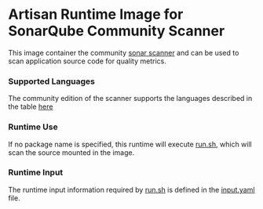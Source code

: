 # Artisan Runtime Image for SonarQube Community Scanner

This image container the community [sonar scanner](https://docs.sonarqube.org/latest/analysis/scan/sonarscanner/)
and can be used to scan application source code for quality metrics.

### Supported Languages

The community edition of the scanner supports the languages described in the table [here](https://docs.sonarqube.org/latest/analysis/languages/overview)

### Runtime Use

If no package name is specified, this runtime will execute [run.sh](run.sh), which will scan the source mounted in the image.

### Runtime Input

The runtime input information required by [run.sh](run.sh) is defined in the [input.yaml](input.yaml) file.

